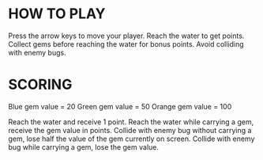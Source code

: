 HOW TO PLAY
===============
Press the arrow keys to move your player.
Reach the water to get points.
Collect gems before reaching the water for bonus points.
Avoid colliding with enemy bugs.

SCORING
===============
Blue gem value = 20
Green gem value = 50
Orange gem value = 100

Reach the water and receive 1 point.
Reach the water while carrying a gem, receive the gem value in points.
Collide with enemy bug without carrying a gem, lose half the value of the gem currently on screen.
Collide with enemy bug while carrying a gem, lose the gem value.